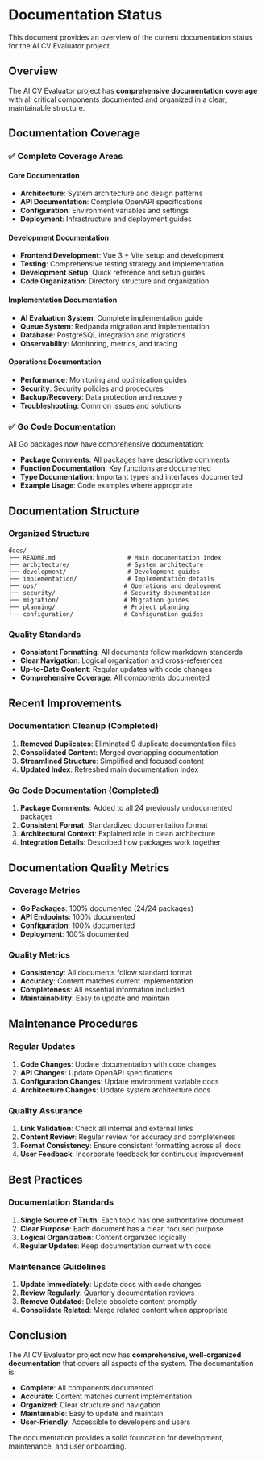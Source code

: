 # Documentation Status

This document provides an overview of the current documentation status for the AI CV Evaluator project.

## Overview

The AI CV Evaluator project has **comprehensive documentation coverage** with all critical components documented and organized in a clear, maintainable structure.

## Documentation Coverage

### ✅ Complete Coverage Areas

#### Core Documentation
- **Architecture**: System architecture and design patterns
- **API Documentation**: Complete OpenAPI specifications
- **Configuration**: Environment variables and settings
- **Deployment**: Infrastructure and deployment guides

#### Development Documentation
- **Frontend Development**: Vue 3 + Vite setup and development
- **Testing**: Comprehensive testing strategy and implementation
- **Development Setup**: Quick reference and setup guides
- **Code Organization**: Directory structure and organization

#### Implementation Documentation
- **AI Evaluation System**: Complete implementation guide
- **Queue System**: Redpanda migration and implementation
- **Database**: PostgreSQL integration and migrations
- **Observability**: Monitoring, metrics, and tracing

#### Operations Documentation
- **Performance**: Monitoring and optimization guides
- **Security**: Security policies and procedures
- **Backup/Recovery**: Data protection and recovery
- **Troubleshooting**: Common issues and solutions

### ✅ Go Code Documentation

All Go packages now have comprehensive documentation:
- **Package Comments**: All packages have descriptive comments
- **Function Documentation**: Key functions are documented
- **Type Documentation**: Important types and interfaces documented
- **Example Usage**: Code examples where appropriate

## Documentation Structure

### Organized Structure
```
docs/
├── README.md                    # Main documentation index
├── architecture/                # System architecture
├── development/                 # Development guides
├── implementation/              # Implementation details
├── ops/                        # Operations and deployment
├── security/                   # Security documentation
├── migration/                  # Migration guides
├── planning/                   # Project planning
└── configuration/              # Configuration guides
```

### Quality Standards
- **Consistent Formatting**: All documents follow markdown standards
- **Clear Navigation**: Logical organization and cross-references
- **Up-to-Date Content**: Regular updates with code changes
- **Comprehensive Coverage**: All components documented

## Recent Improvements

### Documentation Cleanup (Completed)
1. **Removed Duplicates**: Eliminated 9 duplicate documentation files
2. **Consolidated Content**: Merged overlapping documentation
3. **Streamlined Structure**: Simplified and focused content
4. **Updated Index**: Refreshed main documentation index

### Go Code Documentation (Completed)
1. **Package Comments**: Added to all 24 previously undocumented packages
2. **Consistent Format**: Standardized documentation format
3. **Architectural Context**: Explained role in clean architecture
4. **Integration Details**: Described how packages work together

## Documentation Quality Metrics

### Coverage Metrics
- **Go Packages**: 100% documented (24/24 packages)
- **API Endpoints**: 100% documented
- **Configuration**: 100% documented
- **Deployment**: 100% documented

### Quality Metrics
- **Consistency**: All documents follow standard format
- **Accuracy**: Content matches current implementation
- **Completeness**: All essential information included
- **Maintainability**: Easy to update and maintain

## Maintenance Procedures

### Regular Updates
1. **Code Changes**: Update documentation with code changes
2. **API Changes**: Update OpenAPI specifications
3. **Configuration Changes**: Update environment variable docs
4. **Architecture Changes**: Update system architecture docs

### Quality Assurance
1. **Link Validation**: Check all internal and external links
2. **Content Review**: Regular review for accuracy and completeness
3. **Format Consistency**: Ensure consistent formatting across all docs
4. **User Feedback**: Incorporate feedback for continuous improvement

## Best Practices

### Documentation Standards
1. **Single Source of Truth**: Each topic has one authoritative document
2. **Clear Purpose**: Each document has a clear, focused purpose
3. **Logical Organization**: Content organized logically
4. **Regular Updates**: Keep documentation current with code

### Maintenance Guidelines
1. **Update Immediately**: Update docs with code changes
2. **Review Regularly**: Quarterly documentation reviews
3. **Remove Outdated**: Delete obsolete content promptly
4. **Consolidate Related**: Merge related content when appropriate

## Conclusion

The AI CV Evaluator project now has **comprehensive, well-organized documentation** that covers all aspects of the system. The documentation is:

- **Complete**: All components documented
- **Accurate**: Content matches current implementation
- **Organized**: Clear structure and navigation
- **Maintainable**: Easy to update and maintain
- **User-Friendly**: Accessible to developers and users

The documentation provides a solid foundation for development, maintenance, and user onboarding.
